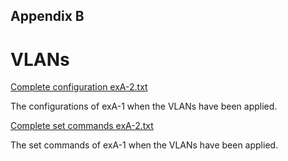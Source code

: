 ## Appendix B 

# VLANs

[Complete configuration exA-2.txt](https://github.com/Helweg/Project-Network-2nd-Semester/blob/master/Appendix%20B/Complete%20configurations%20exA-2.txt)

The configurations of exA-1 when the VLANs have been applied.

[Complete set commands exA-2.txt](https://github.com/Helweg/Project-Network-2nd-Semester/blob/master/Appendix%20B/Complete%20set%20commands%20exA-2.txt)

The set commands of exA-1 when the VLANs have been applied.
